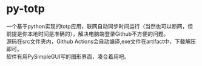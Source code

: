 # py-totp
一个基于python实现的totp应用，联网自动同步时间运行（当然也可以断网，但前提是你本地时间是准确的），解决电脑端登录Github不方便的问题。  
源码在src文件夹内，Github Actions会自动编译,exe文件在artifact中，下载解压即可。   
软件有用PySimpleGUI写的图形界面，凑合着用吧。
